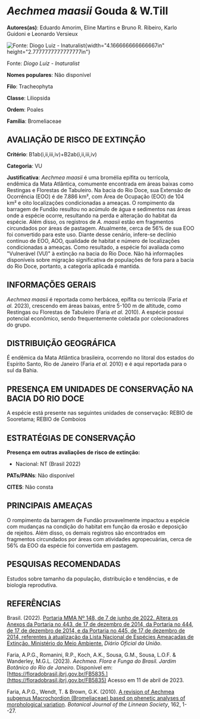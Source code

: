 # *Aechmea maasii* Gouda & W.Till

**Autores(as)**: Eduardo Amorim, Eline Martins e Bruno R. Ribeiro, Karlo Guidoni e Leonardo Versieux

![Fonte: Diogo Luiz - Inaturalist](media/rId20.jpg){width="4.166666666666667in" height="2.7777777777777777in"}

Fonte: *Diogo Luiz - Inaturalist*

**Nomes populares**: Não disponível

**Filo**: Tracheophyta

**Classe**: Liliopsida

**Ordem**: Poales

**Família**: Bromeliaceae

## AVALIAÇÃO DE RISCO DE EXTINÇÃO

**Critério**: B1ab(i,ii,iii,iv)+B2ab(i,ii,iii,iv)

**Categoria**: VU

**Justificativa**: *Aechmea maasii* é uma bromélia epífita ou terrícola, endêmica da Mata Atlântica, comumente encontrada em áreas baixas como Restingas e Florestas de Tabuleiro. Na bacia do Rio Doce, sua Extensão de Ocorrência (EOO) é de 7.886 km², com Área de Ocupação (EOO) de 104 km² e oito localizações condicionadas a ameaças. O rompimento da barragem de Fundão resultou no acúmulo de água e sedimentos nas áreas onde a espécie ocorre, resultando na perda e alteração do habitat da espécie. Além disso, os registros de *A. maasii* estão em fragmentos circundados por áreas de pastagem. Atualmente, cerca de 56% de sua EOO foi convertido para este uso. Diante desse cenário, infere-se declínio contínuo de EOO, AOO, qualidade de habitat e número de localizações condicionadas a ameaças. Como resultado, a espécie foi avaliada como "Vulnerável (VU)" à extinção na bacia do Rio Doce. Não há informações disponíveis sobre migração significativa de
populações de fora para a bacia do Rio Doce, portanto, a categoria aplicada é mantida.

## INFORMAÇÕES GERAIS

*Aechmea maasii* é reportada como herbácea, epífita ou terrícola (Faria *et al.* 2023), crescendo em áreas baixas, entre 5-100 m de altitude, como Restingas ou Florestas de Tabuleiro (Faria *et al.* 2010). A espécie possui potencial econômico, sendo frequentemente coletada por colecionadores do grupo.

## DISTRIBUIÇÃO GEOGRÁFICA

É endêmica da Mata Atlântica brasileira, ocorrendo no litoral dos estados do Espírito Santo, Rio de Janeiro (Faria *et al.* 2010) e é aqui reportada para o sul da Bahia.

## PRESENÇA EM UNIDADES DE CONSERVAÇÃO NA BACIA DO RIO DOCE

A espécie está presente nas seguintes unidades de conservação: REBIO de Sooretama; REBIO de Comboios

## ESTRATÉGIAS DE CONSERVAÇÃO

**Presença em outras avaliações de risco de extinção:**

-   Nacional: NT (Brasil 2022)

**PATs/PANs**: Não disponível

**CITES**: Não consta

## PRINCIPAIS AMEAÇAS

O rompimento da barragem de Fundão provavelmente impactou a espécie com mudanças na condição do habitat em função da erosão e deposição de rejeitos. Além disso, os demais registros são encontrados em fragmentos circundados por áreas com atividades agropecuárias, cerca de 56% da EOO da espécie foi convertida em pastagem.

## PESQUISAS RECOMENDADAS

Estudos sobre tamanho da população, distribuição e tendências, e de biologia reprodutiva.

## REFERÊNCIAS

Brasil. (2022). [Portaria MMA Nº 148, de 7 de junho de 2022. Altera os Anexos da Portaria no 443, de 17 de dezembro de 2014, da Portaria no 444, de 17 de dezembro de 2014, e da Portaria no 445, de 17 de dezembro de 2014, referentes à atualização da Lista Nacional de Espécies Ameaçadas de Extinção. Ministério do Meio Ambiente.](https://in.gov.br/en/web/dou/-/portaria-mma-n-148-de-7-de-junho-de-2022-406272733) *Diário Oficial da União*.

Faria, A.P.G., Romanini, R.P., Koch, A.K., Sousa, G.M., Sousa, L.O.F. & Wanderley, M.G.L. (2023). *Aechmea*. *Flora e Funga do Brasil. Jardim Botânico do Rio de Janeiro*. Disponível em: [https://floradobrasil.jbrj.gov.br/FB5835.](https://floradobrasil.jbrj.gov.br/FB5835) Acesso em 11 de abril de 2023.

Faria, A.P.G., Wendt, T. & Brown, G.K. (2010). [A revision of Aechmea subgenus Macrochordion (Bromeliaceae) based on phenetic analyses of morphological variation](https://doi.org/10.1111/j.1095-8339.2009.01019.x). *Botanical Journal of the Linnean Society*, 162, 1--27.
